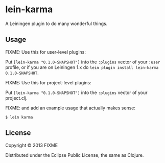# lein-karma

A Leiningen plugin to do many wonderful things.

## Usage

FIXME: Use this for user-level plugins:

Put `[lein-karma "0.1.0-SNAPSHOT"]` into the `:plugins` vector of your
`:user` profile, or if you are on Leiningen 1.x do `lein plugin install
lein-karma 0.1.0-SNAPSHOT`.

FIXME: Use this for project-level plugins:

Put `[lein-karma "0.1.0-SNAPSHOT"]` into the `:plugins` vector of your project.clj.

FIXME: and add an example usage that actually makes sense:

    $ lein karma

## License

Copyright © 2013 FIXME

Distributed under the Eclipse Public License, the same as Clojure.
